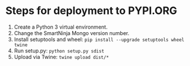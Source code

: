 # Steps for deployment to PYPI.ORG

1. Create a Python 3 virtual environment.
2. Change the SmartNinja Mongo version number.
3. Install setuptools and wheel: `pip install --upgrade setuptools wheel twine`
4. Run setup.py: `python setup.py sdist`
5. Upload via Twine: `twine upload dist/*`

